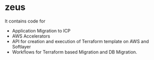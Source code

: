 # zeus
It contains code for 

* Application Migration to ICP
* AWS Accelerators 
* API for creation and execution of Terraform template on AWS and Softlayer
* Workflows for Terraform based Migration and DB Migration.

